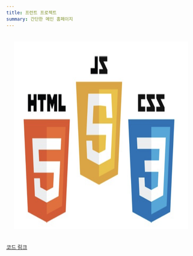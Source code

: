 ```yaml
---
title: 프런트 프로젝트
summary: 간단한 메인 홈페이지
---
```

<div style="text-align: center;">
    <div style="display: inline-block; margin: 20px;">
        <img src='assets/media/front.png' alt='front' width="600" height="500"/>
    </div>
</div>

[코드 링크](https://github.com/Coti00/linux_project)